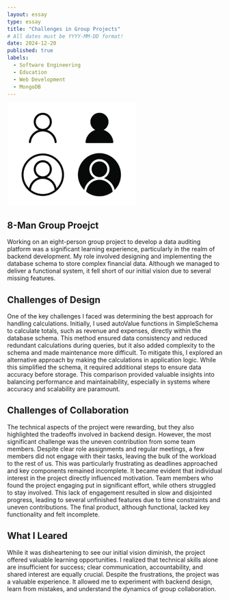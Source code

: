```yaml
---
layout: essay
type: essay
title: "Challenges in Group Projects"
# All dates must be YYYY-MM-DD format!
date: 2024-12-20
published: true
labels:
  - Software Engineering
  - Education
  - Web Development
  - MongoDB
---
```

<img width="300" alt="" class="rounded float-start pe-4" src="../img/GroupProject.jpg">

## **8-Man Group Proejct**
Working on an eight-person group project to develop a data auditing platform was a significant learning experience, particularly in the realm of backend development. My role involved designing and implementing the database schema to store complex financial data. Although we managed to deliver a functional system, it fell short of our initial vision due to several missing features.

## **Challenges of Design**
One of the key challenges I faced was determining the best approach for handling calculations. Initially, I used autoValue functions in SimpleSchema to calculate totals, such as revenue and expenses, directly within the database schema. This method ensured data consistency and reduced redundant calculations during queries, but it also added complexity to the schema and made maintenance more difficult. To mitigate this, I explored an alternative approach by making the calculations in application logic. While this simplified the schema, it required additional steps to ensure data accuracy before storage. This comparison provided valuable insights into balancing performance and maintainability, especially in systems where accuracy and scalability are paramount.

## **Challenges of Collaboration**
The technical aspects of the project were rewarding, but they also highlighted the tradeoffs involved in backend design. However, the most significant challenge was the uneven contribution from some team members. Despite clear role assignments and regular meetings, a few members did not engage with their tasks, leaving the bulk of the workload to the rest of us. This was particularly frustrating as deadlines approached and key components remained incomplete. It became evident that individual interest in the project directly influenced motivation. Team members who found the project engaging put in significant effort, while others struggled to stay involved. This lack of engagement resulted in slow and disjointed progress, leading to several unfinished features due to time constraints and uneven contributions. The final product, although functional, lacked key functionality and felt incomplete.

## **What I Leared**
While it was disheartening to see our initial vision diminish, the project offered valuable learning opportunities. I realized that technical skills alone are insufficient for success; clear communication, accountability, and shared interest are equally crucial. Despite the frustrations, the project was a valuable experience. It allowed me to experiment with backend design, learn from mistakes, and understand the dynamics of group collaboration.
